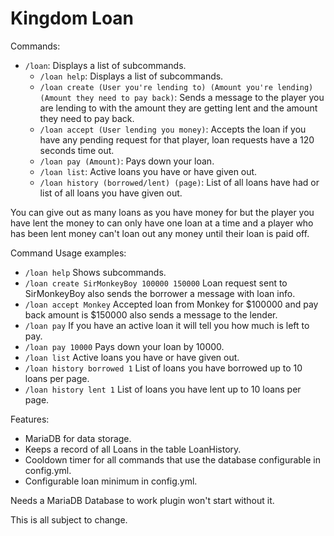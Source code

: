 # Kingdom Loan

Commands:
- `/loan`: Displays a list of subcommands.
  - `/loan help`: Displays a list of subcommands.
  - `/loan create (User you're lending to) (Amount you're lending) (Amount they need to pay back)`:
     Sends a message to the player you are lending to with the amount they are getting lent and the amount they need to pay back.
  - `/loan accept (User lending you money)`:
     Accepts the loan if you have any pending request for that player, loan requests have a 120 seconds time out.
  - `/loan pay (Amount)`: Pays down your loan.
  - `/loan list`: Active loans you have or have given out.
  - `/loan history (borrowed/lent) (page)`: List of all loans have had or list of all loans you have given out.

You can give out as many loans as you have money for but the player you have lent the money to can only have one loan at a time
and a player who has been lent money can't loan out any money until their loan is paid off.

Command Usage examples:
  - `/loan help` Shows subcommands.
  - `/loan create SirMonkeyBoy 100000 150000` Loan request sent to SirMonkeyBoy also sends the borrower a message with loan info.
  - `/loan accept Monkey` Accepted loan from Monkey for \$100000 and pay back amount is \$150000 also sends a message to the lender.
  - `/loan pay` If you have an active loan it will tell you how much is left to pay.
  - `/loan pay 10000` Pays down your loan by 10000.
  - `/loan list` Active loans you have or have given out.
  - `/loan history borrowed 1` List of loans you have borrowed up to 10 loans per page.
  - `/loan history lent 1` List of loans you have lent up to 10 loans per page.

Features:
- MariaDB for data storage.
- Keeps a record of all Loans in the table LoanHistory.
- Cooldown timer for all commands that use the database configurable in config.yml.
- Configurable loan minimum in config.yml.

Needs a MariaDB Database to work plugin won't start without it.

This is all subject to change.

